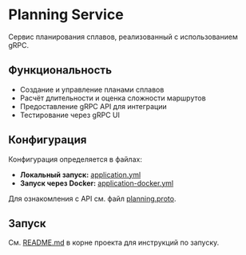 # Planning Service

Сервис планирования сплавов, реализованный с использованием gRPC.

## Функциональность

- Создание и управление планами сплавов
- Расчёт длительности и оценка сложности маршрутов
- Предоставление gRPC API для интеграции
- Тестирование через gRPC UI

## Конфигурация

Конфигурация определяется в файлах:
- **Локальный запуск:** [application.yml](src/main/resources/application.yml)
- **Запуск через Docker:** [application-docker.yml](src/main/resources/application-docker.yml)

Для ознакомления с API см. файл [planning.proto](src/main/proto/planning.proto).

## Запуск

См. [README.md](../../README.md) в корне проекта для инструкций по запуску. 